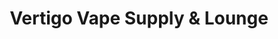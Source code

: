 ---
title: "Vertigo Vape Supply & Lounge"
url: /stillwater/vertigo-vape-supply-and-lounge/
shop: e-cigarette
---